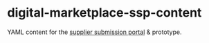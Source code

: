digital-marketplace-ssp-content
===============================

YAML content for the [supplier submission portal](https://github.com/alphagov/supplier-submission-portal) &amp; prototype.